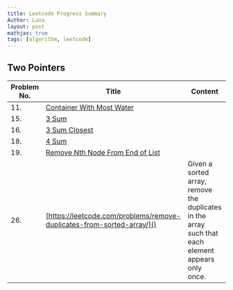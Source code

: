 ```yaml
---
title: Leetcode Progress Summary
Author: Luna
layout: post
mathjax: true
tags: [algorithm, leetcode]
---
```


## Two Pointers

| Problem No. | Title                                                                                               | Content                                                                                            | Status             |
| ----------- | --------------------------------------------------------------------------------------------------- | -------------------------------------------------------------------------------------------------- | ------------------ |
| 11.         | [Container With Most Water](https://leetcode.com/problems/container-with-most-water/)               |                                                                                                    | - [ ]              |
| 15.         | [3 Sum](https://leetcode.com/problems/3sum/)                                                        |                                                                                                    |                    |
| 16.         | [3 Sum Closest](https://leetcode.com/problems/3sum-closest/)                                        |                                                                                                    |                    |
| 18.         | [4 Sum](https://leetcode.com/problems/4sum/)                                                        |                                                                                                    |                    |
| 19.         | [Remove Nth Node From End of List](https://leetcode.com/problems/remove-nth-node-from-end-of-list/) |                                                                                                    |                    |
| 26.         | [https://leetcode.com/problems/remove-duplicates-from-sorted-array/]()                              | Given a sorted array, remove the duplicates in the array such that each element appears only once. | :cheese: |